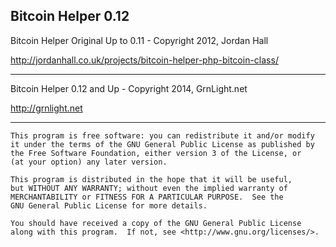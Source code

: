 Bitcoin Helper 0.12
-------------------

Bitcoin Helper Original Up to 0.11 - Copyright 2012, Jordan Hall

http://jordanhall.co.uk/projects/bitcoin-helper-php-bitcoin-class/

------------------------------------------------------------------

Bitcoin Helper 0.12 and Up - Copyright 2014, GrnLight.net

http://grnlight.net

-------------------

    This program is free software: you can redistribute it and/or modify
    it under the terms of the GNU General Public License as published by
    the Free Software Foundation, either version 3 of the License, or
    (at your option) any later version.

    This program is distributed in the hope that it will be useful,
    but WITHOUT ANY WARRANTY; without even the implied warranty of
    MERCHANTABILITY or FITNESS FOR A PARTICULAR PURPOSE.  See the
    GNU General Public License for more details.

    You should have received a copy of the GNU General Public License
    along with this program.  If not, see <http://www.gnu.org/licenses/>.

